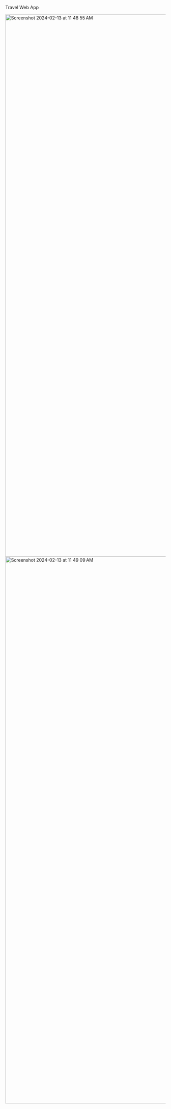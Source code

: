 Travel Web App

<img width="1702" alt="Screenshot 2024-02-13 at 11 48 55 AM" src="https://github.com/lj120403/Travel/assets/113943956/a463cd85-05fb-40a3-b394-cc4bf4729237">
<img width="1717" alt="Screenshot 2024-02-13 at 11 49 09 AM" src="https://github.com/lj120403/Travel/assets/113943956/8ee2d5ce-171c-4a6f-b6b9-add3c05c341f">

